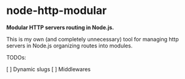 # node-http-modular

**Modular HTTP servers routing in Node.js.**

This is my own (and completely unnecessary) tool for managing http servers in Node.js organizing routes into modules.

TODOs:

[ ] Dynamic slugs
[ ] Middlewares
